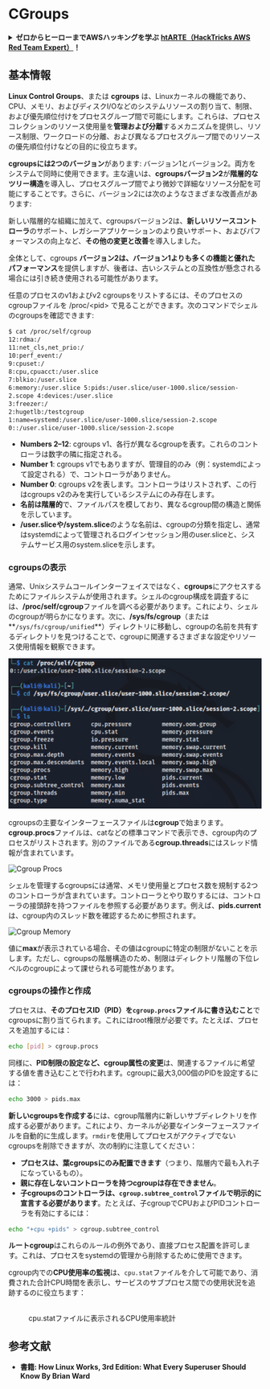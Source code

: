 # CGroups

<details>

<summary><strong>ゼロからヒーローまでAWSハッキングを学ぶ</strong> <a href="https://training.hacktricks.xyz/courses/arte"><strong>htARTE（HackTricks AWS Red Team Expert）</strong></a><strong>！</strong></summary>

HackTricks をサポートする他の方法:

* **HackTricks で企業を宣伝したい**または **HackTricks をPDFでダウンロードしたい**場合は、[**SUBSCRIPTION PLANS**](https://github.com/sponsors/carlospolop)をチェックしてください！
* [**公式PEASS＆HackTricksスワッグ**](https://peass.creator-spring.com)を入手する
* [**The PEASS Family**](https://opensea.io/collection/the-peass-family)を発見し、独占的な [**NFTs**](https://opensea.io/collection/the-peass-family)コレクションを見つける
* **💬 [**Discordグループ**](https://discord.gg/hRep4RUj7f)に参加するか、[**telegramグループ**](https://t.me/peass)に参加するか、**Twitter** 🐦 [**@carlospolopm**](https://twitter.com/carlospolopm)をフォローする
* **ハッキングトリックを共有するために、PRを** [**HackTricks**](https://github.com/carlospolop/hacktricks) **と** [**HackTricks Cloud**](https://github.com/carlospolop/hacktricks-cloud) **のGitHubリポジトリに提出する**

</details>

## 基本情報

**Linux Control Groups**、または **cgroups** は、Linuxカーネルの機能であり、CPU、メモリ、およびディスクI/Oなどのシステムリソースの割り当て、制限、および優先順位付けをプロセスグループ間で可能にします。これらは、プロセスコレクションのリソース使用量を**管理および分離**するメカニズムを提供し、リソース制限、ワークロードの分離、および異なるプロセスグループ間でのリソースの優先順位付けなどの目的に役立ちます。

**cgroupsには2つのバージョン**があります: バージョン1とバージョン2。両方をシステムで同時に使用できます。主な違いは、**cgroupsバージョン2**が**階層的なツリー構造**を導入し、プロセスグループ間でより微妙で詳細なリソース分配を可能にすることです。さらに、バージョン2には次のようなさまざまな改善点があります:

新しい階層的な組織に加えて、cgroupsバージョン2は、**新しいリソースコントローラ**のサポート、レガシーアプリケーションのより良いサポート、およびパフォーマンスの向上など、**その他の変更と改善**を導入しました。

全体として、cgroups **バージョン2は、バージョン1よりも多くの機能と優れたパフォーマンス**を提供しますが、後者は、古いシステムとの互換性が懸念される場合には引き続き使用される可能性があります。

任意のプロセスのv1およびv2 cgroupsをリストするには、そのプロセスのcgroupファイルを /proc/\<pid> で見ることができます。次のコマンドでシェルのcgroupsを確認できます:
```shell-session
$ cat /proc/self/cgroup
12:rdma:/
11:net_cls,net_prio:/
10:perf_event:/
9:cpuset:/
8:cpu,cpuacct:/user.slice
7:blkio:/user.slice
6:memory:/user.slice 5:pids:/user.slice/user-1000.slice/session-2.scope 4:devices:/user.slice
3:freezer:/
2:hugetlb:/testcgroup
1:name=systemd:/user.slice/user-1000.slice/session-2.scope
0::/user.slice/user-1000.slice/session-2.scope
```
- **Numbers 2–12**: cgroups v1、各行が異なるcgroupを表す。これらのコントローラは数字の隣に指定される。
- **Number 1**: cgroups v1でもありますが、管理目的のみ（例：systemdによって設定される）で、コントローラがありません。
- **Number 0**: cgroups v2を表します。コントローラはリストされず、この行はcgroups v2のみを実行しているシステムにのみ存在します。
- **名前は階層的**で、ファイルパスを模しており、異なるcgroup間の構造と関係を示しています。
- **/user.sliceや/system.slice**のような名前は、cgroupの分類を指定し、通常はsystemdによって管理されるログインセッション用のuser.sliceと、システムサービス用のsystem.sliceを示します。

### cgroupsの表示

通常、Unixシステムコールインターフェイスではなく、**cgroups**にアクセスするためにファイルシステムが使用されます。シェルのcgroup構成を調査するには、**/proc/self/cgroup**ファイルを調べる必要があります。これにより、シェルのcgroupが明らかになります。次に、**/sys/fs/cgroup**（または**`/sys/fs/cgroup/unified`**）ディレクトリに移動し、cgroupの名前を共有するディレクトリを見つけることで、cgroupに関連するさまざまな設定やリソース使用情報を観察できます。

![Cgroup Filesystem](../../../.gitbook/assets/image%20(10)%20(2)%20(2).png)

cgroupsの主要なインターフェースファイルは**cgroup**で始まります。**cgroup.procs**ファイルは、catなどの標準コマンドで表示でき、cgroup内のプロセスがリストされます。別のファイルである**cgroup.threads**にはスレッド情報が含まれています。

![Cgroup Procs](../../../.gitbook/assets/image%20(1)%20(1)%20(5).png)

シェルを管理するcgroupsには通常、メモリ使用量とプロセス数を規制する2つのコントローラが含まれています。コントローラとやり取りするには、コントローラの接頭辞を持つファイルを参照する必要があります。例えば、**pids.current**は、cgroup内のスレッド数を確認するために参照されます。

![Cgroup Memory](../../../.gitbook/assets/image%20(3)%20(5).png)

値に**max**が表示されている場合、その値はcgroupに特定の制限がないことを示します。ただし、cgroupsの階層構造のため、制限はディレクトリ階層の下位レベルのcgroupによって課せられる可能性があります。


### cgroupsの操作と作成

プロセスは、**そのプロセスID（PID）を`cgroup.procs`ファイルに書き込むこと**でcgroupsに割り当てられます。これにはroot権限が必要です。たとえば、プロセスを追加するには：
```bash
echo [pid] > cgroup.procs
```
同様に、**PID制限の設定など、cgroup属性の変更**は、関連するファイルに希望する値を書き込むことで行われます。cgroupに最大3,000個のPIDを設定するには：
```bash
echo 3000 > pids.max
```
**新しいcgroupsを作成する**には、cgroup階層内に新しいサブディレクトリを作成する必要があります。これにより、カーネルが必要なインターフェースファイルを自動的に生成します。`rmdir`を使用してプロセスがアクティブでないcgroupsを削除できますが、次の制約に注意してください：

- **プロセスは、葉cgroupsにのみ配置できます**（つまり、階層内で最も入れ子になっているもの）。
- **親に存在しないコントローラを持つcgroupは存在できません**。
- **子cgroupsのコントローラは、`cgroup.subtree_control`ファイルで明示的に宣言する必要があります**。たとえば、子cgroupでCPUおよびPIDコントローラを有効にするには：
```bash
echo "+cpu +pids" > cgroup.subtree_control
```
**ルートcgroup**はこれらのルールの例外であり、直接プロセス配置を許可します。これは、プロセスをsystemdの管理から削除するために使用できます。

cgroup内での**CPU使用率の監視**は、`cpu.stat`ファイルを介して可能であり、消費された合計CPU時間を表示し、サービスのサブプロセス間での使用状況を追跡するのに役立ちます：

<figure><img src="../../../.gitbook/assets/image (2) (6) (3).png" alt=""><figcaption>cpu.statファイルに表示されるCPU使用率統計</figcaption></figure>

## 参考文献
* **書籍: How Linux Works, 3rd Edition: What Every Superuser Should Know By Brian Ward**
